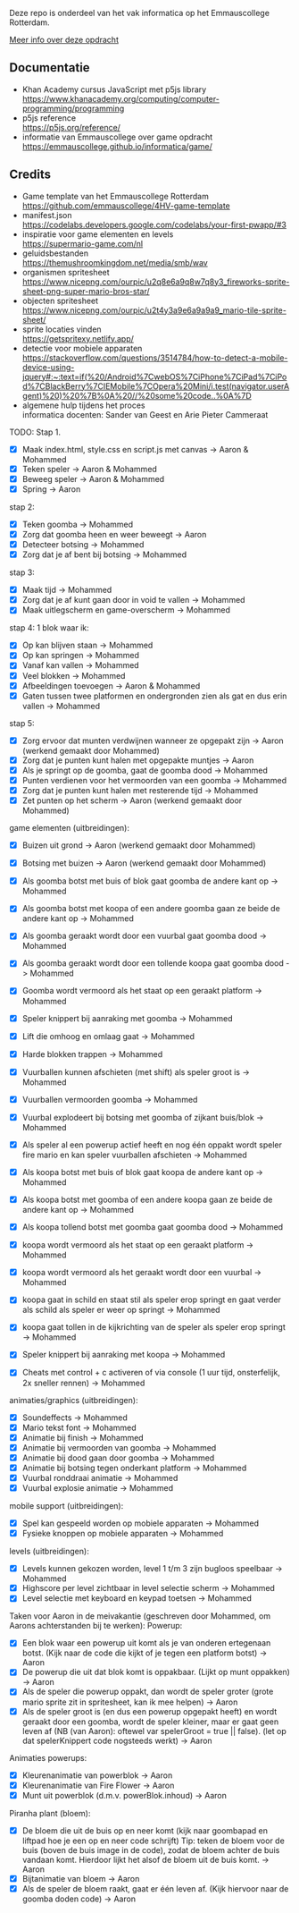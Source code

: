 Deze repo is onderdeel van het vak informatica op het Emmauscollege Rotterdam.

[Meer info over deze opdracht](https://informatica.emmauscollege.nl/)

## Documentatie
- Khan Academy cursus JavaScript met p5js library <br>
https://www.khanacademy.org/computing/computer-programming/programming
- p5js reference <br>
https://p5js.org/reference/
- informatie van Emmauscollege over game opdracht <br>
https://emmauscollege.github.io/informatica/game/

## Credits
- Game template van het Emmauscollege Rotterdam <br>
        https://github.com/emmauscollege/4HV-game-template
- manifest.json <br>
        https://codelabs.developers.google.com/codelabs/your-first-pwapp/#3
- inspiratie voor game elementen en levels <br>
        https://supermario-game.com/nl
- geluidsbestanden <br>
        https://themushroomkingdom.net/media/smb/wav
- organismen spritesheet <br>
        https://www.nicepng.com/ourpic/u2q8e6a9q8w7q8y3_fireworks-sprite-sheet-png-super-mario-bros-star/
- objecten spritesheet <br>
        https://www.nicepng.com/ourpic/u2t4y3a9e6a9a9a9_mario-tile-sprite-sheet/
- sprite locaties vinden <br>
        https://getspritexy.netlify.app/
- detectie voor mobiele apparaten <br>
        https://stackoverflow.com/questions/3514784/how-to-detect-a-mobile-device-using-jquery#:~:text=if(%20/Android%7CwebOS%7CiPhone%7CiPad%7CiPod%7CBlackBerry%7CIEMobile%7COpera%20Mini/i.test(navigator.userAgent)%20)%20%7B%0A%20//%20some%20code..%0A%7D        
- algemene hulp tijdens het proces <br>
        informatica docenten: Sander van Geest en Arie Pieter Cammeraat

TODO:
Stap 1.
- [x] Maak index.html, style.css en script.js met canvas -> Aaron & Mohammed
- [x] Teken speler -> Aaron & Mohammed
- [x] Beweeg speler -> Aaron & Mohammed
- [x] Spring -> Aaron

stap 2:
- [x] Teken goomba -> Mohammed
- [x] Zorg dat goomba heen en weer beweegt -> Aaron
- [x] Detecteer botsing -> Mohammed
- [x] Zorg dat je af bent bij botsing -> Mohammed

stap 3:
- [x] Maak tijd -> Mohammed
- [x] Zorg dat je af kunt gaan door in void te vallen -> Mohammed
- [x] Maak uitlegscherm en game-overscherm -> Mohammed

stap 4:
1 blok waar ik:
- [x] Op kan blijven staan -> Mohammed
- [x] Op kan springen -> Mohammed
- [x] Vanaf kan vallen -> Mohammed
- [x] Veel blokken -> Mohammed
- [x] Afbeeldingen toevoegen -> Aaron & Mohammed
- [x] Gaten tussen twee platformen en ondergronden zien als gat en dus erin vallen -> Mohammed

stap 5:
- [x] Zorg ervoor dat munten verdwijnen wanneer ze opgepakt zijn -> Aaron (werkend gemaakt door Mohammed)
- [x] Zorg dat je punten kunt halen met opgepakte muntjes -> Aaron
- [x] Als je springt op de goomba, gaat de goomba dood -> Mohammed
- [x] Punten verdienen voor het vermoorden van een goomba -> Mohammed
- [x] Zorg dat je punten kunt halen met resterende tijd -> Mohammed
- [x] Zet punten op het scherm -> Aaron (werkend gemaakt door Mohammed)

game elementen (uitbreidingen):
- [x] Buizen uit grond -> Aaron (werkend gemaakt door Mohammed)
- [x] Botsing met buizen -> Aaron (werkend gemaakt door Mohammed)

- [x] Als goomba botst met buis of blok gaat goomba de andere kant op -> Mohammed
- [x] Als goomba botst met koopa of een andere goomba gaan ze beide de andere kant op -> Mohammed
- [x] Als goomba geraakt wordt door een vuurbal gaat goomba dood -> Mohammed
- [x] Als goomba geraakt wordt door een tollende koopa gaat goomba dood -> Mohammed
- [x] Goomba wordt vermoord als het staat op een geraakt platform -> Mohammed
- [x] Speler knippert bij aanraking met goomba -> Mohammed

- [x] Lift die omhoog en omlaag gaat -> Mohammed

- [X] Harde blokken trappen -> Mohammed

- [x] Vuurballen kunnen afschieten (met shift) als speler groot is -> Mohammed
- [x] Vuurballen vermoorden goomba -> Mohammed
- [x] Vuurbal explodeert bij botsing met goomba of zijkant buis/blok -> Mohammed
- [x] Als speler al een powerup actief heeft en nog één oppakt wordt speler fire mario en kan speler vuurballen afschieten -> Mohammed

- [x] Als koopa botst met buis of blok gaat koopa de andere kant op -> Mohammed
- [x] Als koopa botst met goomba of een andere koopa gaan ze beide de andere kant op -> Mohammed
- [x] Als koopa tollend botst met goomba gaat goomba dood -> Mohammed
- [x] koopa wordt vermoord als het staat op een geraakt platform -> Mohammed
- [x] koopa wordt vermoord als het geraakt wordt door een vuurbal -> Mohammed
- [x] koopa gaat in schild en staat stil als speler erop springt en gaat verder als schild als speler er weer op springt -> Mohammed
- [x] koopa gaat tollen in de kijkrichting van de speler als speler erop springt -> Mohammed
- [x] Speler knippert bij aanraking met koopa -> Mohammed

- [x] Cheats met control + c activeren of via console (1 uur tijd, onsterfelijk, 2x sneller rennen) -> Mohammed

animaties/graphics (uitbreidingen):
- [x] Soundeffects -> Mohammed
- [x] Mario tekst font -> Mohammed
- [x] Animatie bij finish -> Mohammed
- [x] Animatie bij vermoorden van goomba -> Mohammed
- [x] Animatie bij dood gaan door goomba -> Mohammed
- [x] Animatie bij botsing tegen onderkant platform -> Mohammed
- [x] Vuurbal ronddraai animatie -> Mohammed
- [x] Vuurbal explosie animatie -> Mohammed

mobile support (uitbreidingen):
- [x] Spel kan gespeeld worden op mobiele apparaten -> Mohammed
- [x] Fysieke knoppen op mobiele apparaten -> Mohammed

levels (uitbreidingen):
- [x] Levels kunnen gekozen worden, level 1 t/m 3 zijn bugloos speelbaar -> Mohammed
- [x] Highscore per level zichtbaar in level selectie scherm -> Mohammed
- [x] Level selectie met keyboard en keypad toetsen -> Mohammed

Taken voor Aaron in de meivakantie (geschreven door Mohammed, om Aarons achterstanden bij te werken):
Powerup:
- [x] Een blok waar een powerup uit komt als je van onderen ertegenaan botst. (Kijk naar de code die kijkt of je tegen een platform botst) -> Aaron
- [x] De powerup die uit dat blok komt is oppakbaar. (Lijkt op munt oppakken) -> Aaron
- [x] Als de speler die powerup oppakt, dan wordt de speler groter (grote mario sprite zit in spritesheet, kan ik mee helpen) -> Aaron
- [x] Als de speler groot is (en dus een powerup opgepakt heeft) en wordt geraakt door een goomba, wordt de speler kleiner, maar er gaat geen leven af (NB (van Aaron): oftewel var spelerGroot = true || false). (let op dat spelerKnippert code nogsteeds werkt) -> Aaron

Animaties powerups:
- [x] Kleurenanimatie van powerblok -> Aaron
- [x] Kleurenanimatie van Fire Flower -> Aaron
- [x] Munt uit powerblok (d.m.v. powerBlok.inhoud) -> Aaron

Piranha plant (bloem):
- [x] De bloem die uit de buis op en neer komt  (kijk naar goombapad en liftpad hoe je een op en neer code schrijft) Tip: teken de bloem voor de buis (boven de buis image in de code), zodat de bloem achter de buis vandaan komt. Hierdoor lijkt het alsof de bloem uit de buis komt. -> Aaron
- [x] Bijtanimatie van bloem -> Aaron
- [x] Als de speler de bloem raakt, gaat er één leven af. (Kijk hiervoor naar de goomba doden code) -> Aaron